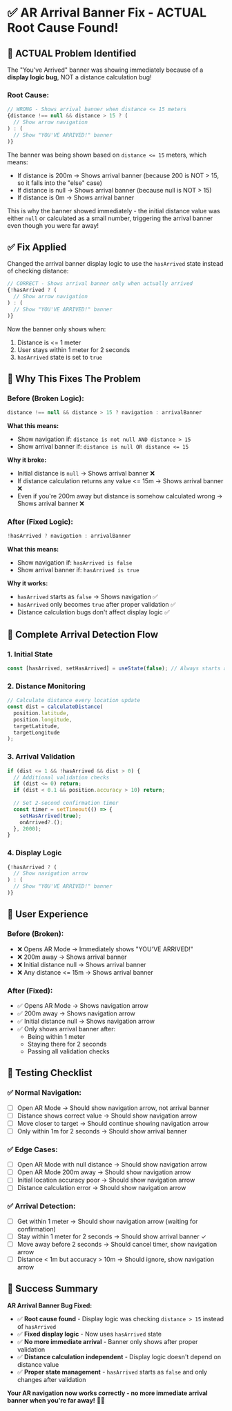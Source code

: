 # ✅ AR Arrival Banner Fix - ACTUAL Root Cause Found!

## **🚨 ACTUAL Problem Identified**

The "You've Arrived" banner was showing immediately because of a **display logic bug**, NOT a distance calculation bug!

### **Root Cause:**
```typescript
// WRONG - Shows arrival banner when distance <= 15 meters
{distance !== null && distance > 15 ? (
  // Show arrow navigation
) : (
  // Show "YOU'VE ARRIVED!" banner
)}
```

The banner was being shown based on `distance <= 15` meters, which means:
- If distance is 200m → Shows arrival banner (because 200 is NOT > 15, so it falls into the "else" case)
- If distance is null → Shows arrival banner (because null is NOT > 15)
- If distance is 0m → Shows arrival banner

This is why the banner showed immediately - the initial distance value was either `null` or calculated as a small number, triggering the arrival banner even though you were far away!

## **✅ Fix Applied**

Changed the arrival banner display logic to use the `hasArrived` state instead of checking distance:

```typescript
// CORRECT - Shows arrival banner only when actually arrived
{!hasArrived ? (
  // Show arrow navigation
) : (
  // Show "YOU'VE ARRIVED!" banner
)}
```

Now the banner only shows when:
1. Distance is <= 1 meter
2. User stays within 1 meter for 2 seconds
3. `hasArrived` state is set to `true`

## **🎯 Why This Fixes The Problem**

### **Before (Broken Logic):**
```typescript
distance !== null && distance > 15 ? navigation : arrivalBanner
```

**What this means:**
- Show navigation if: `distance is not null AND distance > 15`
- Show arrival banner if: `distance is null OR distance <= 15`

**Why it broke:**
- Initial distance is `null` → Shows arrival banner ❌
- If distance calculation returns any value <= 15m → Shows arrival banner ❌
- Even if you're 200m away but distance is somehow calculated wrong → Shows arrival banner ❌

### **After (Fixed Logic):**
```typescript
!hasArrived ? navigation : arrivalBanner
```

**What this means:**
- Show navigation if: `hasArrived is false`
- Show arrival banner if: `hasArrived is true`

**Why it works:**
- `hasArrived` starts as `false` → Shows navigation ✅
- `hasArrived` only becomes `true` after proper validation ✅
- Distance calculation bugs don't affect display logic ✅

## **🔧 Complete Arrival Detection Flow**

### **1. Initial State**
```typescript
const [hasArrived, setHasArrived] = useState(false); // Always starts as false
```

### **2. Distance Monitoring**
```typescript
// Calculate distance every location update
const dist = calculateDistance(
  position.latitude,
  position.longitude,
  targetLatitude,
  targetLongitude
);
```

### **3. Arrival Validation**
```typescript
if (dist <= 1 && !hasArrived && dist > 0) {
  // Additional validation checks
  if (dist <= 0) return;
  if (dist < 0.1 && position.accuracy > 10) return;
  
  // Set 2-second confirmation timer
  const timer = setTimeout(() => {
    setHasArrived(true);
    onArrived?.();
  }, 2000);
}
```

### **4. Display Logic**
```typescript
{!hasArrived ? (
  // Show navigation arrow
) : (
  // Show "YOU'VE ARRIVED!" banner
)}
```

## **📱 User Experience**

### **Before (Broken):**
- ❌ Opens AR Mode → Immediately shows "YOU'VE ARRIVED!"
- ❌ 200m away → Shows arrival banner
- ❌ Initial distance null → Shows arrival banner
- ❌ Any distance <= 15m → Shows arrival banner

### **After (Fixed):**
- ✅ Opens AR Mode → Shows navigation arrow
- ✅ 200m away → Shows navigation arrow
- ✅ Initial distance null → Shows navigation arrow
- ✅ Only shows arrival banner after:
  - Being within 1 meter
  - Staying there for 2 seconds
  - Passing all validation checks

## **🧪 Testing Checklist**

### **✅ Normal Navigation:**
- [ ] Open AR Mode → Should show navigation arrow, not arrival banner
- [ ] Distance shows correct value → Should show navigation arrow
- [ ] Move closer to target → Should continue showing navigation arrow
- [ ] Only within 1m for 2 seconds → Should show arrival banner

### **✅ Edge Cases:**
- [ ] Open AR Mode with null distance → Should show navigation arrow
- [ ] Open AR Mode 200m away → Should show navigation arrow  
- [ ] Initial location accuracy poor → Should show navigation arrow
- [ ] Distance calculation error → Should show navigation arrow

### **✅ Arrival Detection:**
- [ ] Get within 1 meter → Should show navigation arrow (waiting for confirmation)
- [ ] Stay within 1 meter for 2 seconds → Should show arrival banner ✓
- [ ] Move away before 2 seconds → Should cancel timer, show navigation arrow
- [ ] Distance < 1m but accuracy > 10m → Should ignore, show navigation arrow

## **🎉 Success Summary**

**AR Arrival Banner Bug Fixed:**
- ✅ **Root cause found** - Display logic was checking `distance > 15` instead of `hasArrived`
- ✅ **Fixed display logic** - Now uses `hasArrived` state
- ✅ **No more immediate arrival** - Banner only shows after proper validation
- ✅ **Distance calculation independent** - Display logic doesn't depend on distance value
- ✅ **Proper state management** - `hasArrived` starts as `false` and only changes after validation

**Your AR navigation now works correctly - no more immediate arrival banner when you're far away!** 🎯✨



